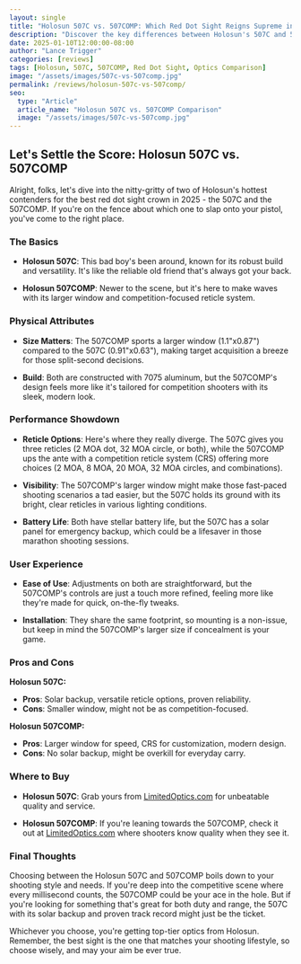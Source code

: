 ```yaml
---
layout: single
title: "Holosun 507C vs. 507COMP: Which Red Dot Sight Reigns Supreme in 2025?"
description: "Discover the key differences between Holosun's 507C and 507COMP. Learn which red dot sight is best for your shooting needs with our in-depth comparison."
date: 2025-01-10T12:00:00-08:00
author: "Lance Trigger"
categories: [reviews]
tags: [Holosun, 507C, 507COMP, Red Dot Sight, Optics Comparison]
image: "/assets/images/507c-vs-507comp.jpg"
permalink: /reviews/holosun-507c-vs-507comp/
seo:
  type: "Article"
  article_name: "Holosun 507C vs. 507COMP Comparison"
  image: "/assets/images/507c-vs-507comp.jpg"
---
```


## Let's Settle the Score: Holosun 507C vs. 507COMP

Alright, folks, let's dive into the nitty-gritty of two of Holosun's hottest contenders for the best red dot sight crown in 2025 - the 507C and the 507COMP. If you're on the fence about which one to slap onto your pistol, you've come to the right place.

### The Basics

- **Holosun 507C**: This bad boy's been around, known for its robust build and versatility. It's like the reliable old friend that's always got your back.
  
- **Holosun 507COMP**: Newer to the scene, but it's here to make waves with its larger window and competition-focused reticle system.

### Physical Attributes

- **Size Matters**: The 507COMP sports a larger window (1.1"x0.87") compared to the 507C (0.91"x0.63"), making target acquisition a breeze for those split-second decisions.

- **Build**: Both are constructed with 7075 aluminum, but the 507COMP's design feels more like it's tailored for competition shooters with its sleek, modern look.

### Performance Showdown

- **Reticle Options**: Here's where they really diverge. The 507C gives you three reticles (2 MOA dot, 32 MOA circle, or both), while the 507COMP ups the ante with a competition reticle system (CRS) offering more choices (2 MOA, 8 MOA, 20 MOA, 32 MOA circles, and combinations).

- **Visibility**: The 507COMP's larger window might make those fast-paced shooting scenarios a tad easier, but the 507C holds its ground with its bright, clear reticles in various lighting conditions.

- **Battery Life**: Both have stellar battery life, but the 507C has a solar panel for emergency backup, which could be a lifesaver in those marathon shooting sessions.

### User Experience

- **Ease of Use**: Adjustments on both are straightforward, but the 507COMP's controls are just a touch more refined, feeling more like they're made for quick, on-the-fly tweaks.

- **Installation**: They share the same footprint, so mounting is a non-issue, but keep in mind the 507COMP's larger size if concealment is your game.

### Pros and Cons

**Holosun 507C:**
- **Pros**: Solar backup, versatile reticle options, proven reliability.
- **Cons**: Smaller window, might not be as competition-focused.

**Holosun 507COMP:**
- **Pros**: Larger window for speed, CRS for customization, modern design.
- **Cons**: No solar backup, might be overkill for everyday carry.

### Where to Buy

- **Holosun 507C**: Grab yours from [LimitedOptics.com](https://limitedoptics.com/products/holosun-hs507c-x2/) for unbeatable quality and service. 

- **Holosun 507COMP**: If you're leaning towards the 507COMP, check it out at [LimitedOptics.com](https://limitedoptics.com/products/holosun-hs507comp/) where shooters know quality when they see it.

### Final Thoughts

Choosing between the Holosun 507C and 507COMP boils down to your shooting style and needs. If you're deep into the competitive scene where every millisecond counts, the 507COMP could be your ace in the hole. But if you're looking for something that's great for both duty and range, the 507C with its solar backup and proven track record might just be the ticket. 

Whichever you choose, you're getting top-tier optics from Holosun. Remember, the best sight is the one that matches your shooting lifestyle, so choose wisely, and may your aim be ever true.

<script type="application/ld+json">
{
  "@context": "https://schema.org/",
  "@type": "Article",
  "mainEntityOfPage": {
    "@type": "WebPage",
    "@id": "https://holosunreviews.com{{ page.permalink }}"
  },
  "headline": "{{ page.title }}",
  "image": "{{ site.url }}{{ page.seo.image }}",
  "datePublished": "{{ page.date | date: '%Y-%m-%dT%H:%M:%S%z' }}",
  "dateModified": "{{ page.date | date: '%Y-%m-%dT%H:%M:%S%z' }}",
  "author": {
    "@type": "Person",
    "name": "{{ page.author }}"
  },
  "publisher": {
    "@type": "Organization",
    "name": "Holosun Reviews",
    "logo": {
      "@type": "ImageObject",
      "url": "https://holosunreviews.com/assets/images/logo.jpg"
    }
  },
  "description": "{{ page.description }}"
}
</script>